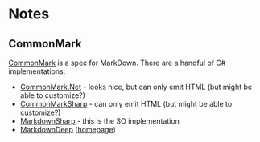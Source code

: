 # Notes #

## CommonMark ##

[CommonMark](http://commonmark.org/) is a spec for MarkDown. There are a handful of C# implementations:

* [CommonMark.Net](https://github.com/Knagis/CommonMark.NET) - looks nice, but can only emit HTML (but might be able to customize?)
* [CommonMarkSharp](https://github.com/MortenHoustonLudvigsen/CommonMarkSharp) - can only emit HTML (but might be able to customize?)
* [MarkdownSharp](https://code.google.com/p/markdownsharp/) - this is the SO implementation
* [MarkdownDeep](https://github.com/toptensoftware/MarkdownDeep) ([homepage](http://www.toptensoftware.com/markdowndeep/)) 


